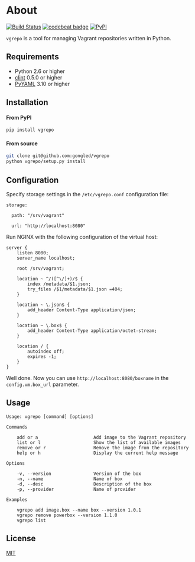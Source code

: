 # About

[![Build Status](https://travis-ci.org/gongled/vgrepo.svg?branch=master)](https://travis-ci.org/gongled/vgrepo)
[![codebeat badge](https://codebeat.co/badges/016cae98-9953-4f0e-9495-d9a91969b6ef)](https://codebeat.co/projects/github-com-gongled-vgrepo-master)
[![PyPI](https://img.shields.io/pypi/v/vgrepo.svg)]()

`vgrepo` is a tool for managing Vagrant repositories written in Python.

## Requirements

- Python 2.6 or higher
- [clint](https://github.com/kennethreitz/clint) 0.5.0 or higher
- [PyYAML](https://github.com/yaml/pyyaml) 3.10 or higher

## Installation

#### From PyPI

```bash
pip install vgrepo
```

#### From source

```bash
git clone git@github.com:gongled/vgrepo
python vgrepo/setup.py install
```

## Configuration

Specify storage settings in the `/etc/vgrepo.conf` configuration file:

```
storage:

  path: "/srv/vagrant"

  url: "http://localhost:8080"
```

Run NGINX with the following configuration of the virtual host:

```
server {
    listen 8080;
    server_name localhost;

    root /srv/vagrant;

    location ~ ^/([^\/]+)/$ {
        index /metadata/$1.json;
        try_files /$1/metadata/$1.json =404;
    }

    location ~ \.json$ {
        add_header Content-Type application/json;
    }

    location ~ \.box$ {
        add_header Content-Type application/octet-stream;
    }

    location / {
	    autoindex off;
        expires -1;
    }
}
```

Well done. Now you can use `http://localhost:8080/boxname` in the `config.vm.box_url` parameter.

## Usage

```
Usage: vgrepo [command] [options]

Commands

    add or a                     Add image to the Vagrant repository
    list or l                    Show the list of available images
    remove or r                  Remove the image from the repository
    help or h                    Display the current help message

Options

    -v, --version                Version of the box
    -n, --name                   Name of box
    -d, --desc                   Description of the box
    -p, --provider               Name of provider

Examples

    vgrepo add image.box --name box --version 1.0.1
    vgrepo remove powerbox --version 1.1.0
    vgrepo list
```

## License

[MIT](LICENSE)
